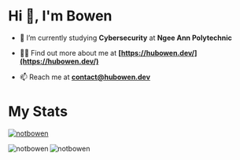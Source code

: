 # Hi 👋, I'm Bowen

- 🌱 I’m currently studying **Cybersecurity** at **Ngee Ann Polytechnic**

- 👨‍💻 Find out more about me at **[https://hubowen.dev/](https://hubowen.dev/)**

- 📫 Reach me at **contact@hubowen.dev**

# My Stats

<p align="left"> <a href="https://github.com/ryo-ma/github-profile-trophy"><img src="https://github-profile-trophy.vercel.app/?username=notbowen&theme=gruvbox&rank=-C,-B" alt="notbowen" /></a> </p>

<p>
  <img align="left" src="https://github-readme-stats.vercel.app/api/top-langs?username=notbowen&show_icons=true&locale=en&layout=compact&theme=gruvbox" alt="notbowen" />
  <img align="center" src="https://github-readme-stats.vercel.app/api?username=notbowen&show_icons=true&locale=en&theme=gruvbox" alt="notbowen" />
</p>
